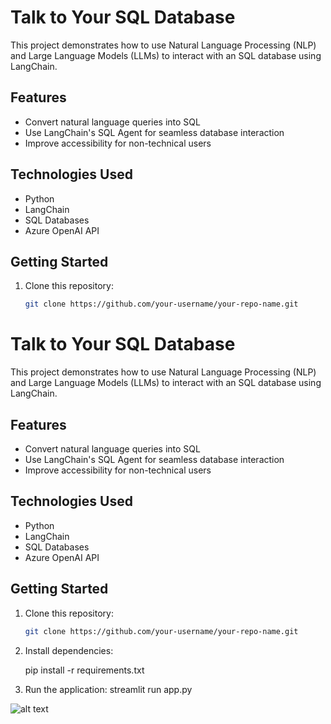 # Talk to Your SQL Database

This project demonstrates how to use Natural Language Processing (NLP) and Large Language Models (LLMs) to interact with an SQL database using LangChain.

## Features
- Convert natural language queries into SQL
- Use LangChain's SQL Agent for seamless database interaction
- Improve accessibility for non-technical users

## Technologies Used
- Python
- LangChain
- SQL Databases
- Azure OpenAI API

## Getting Started
1. Clone this repository:
   ```bash
   git clone https://github.com/your-username/your-repo-name.git
# Talk to Your SQL Database

This project demonstrates how to use Natural Language Processing (NLP) and Large Language Models (LLMs) to interact with an SQL database using LangChain.

## Features
- Convert natural language queries into SQL
- Use LangChain's SQL Agent for seamless database interaction
- Improve accessibility for non-technical users

## Technologies Used
- Python
- LangChain
- SQL Databases
- Azure OpenAI API

## Getting Started
1. Clone this repository:
   ```bash
   git clone https://github.com/your-username/your-repo-name.git
2. Install dependencies:

   pip install -r requirements.txt

3. Run the application:
   streamlit run app.py


![alt text](assets/image.png)